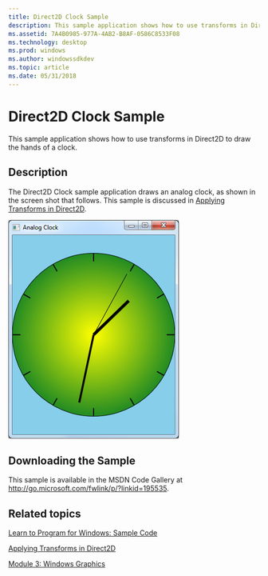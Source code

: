 ```yaml
---
title: Direct2D Clock Sample
description: This sample application shows how to use transforms in Direct2D to draw the hands of a clock.
ms.assetid: 7A4B0985-977A-4AB2-B8AF-0586C8533F08
ms.technology: desktop
ms.prod: windows
ms.author: windowssdkdev
ms.topic: article
ms.date: 05/31/2018
---
```


# Direct2D Clock Sample

This sample application shows how to use transforms in Direct2D to draw the hands of a clock.

## Description

The Direct2D Clock sample application draws an analog clock, as shown in the screen shot that follows. This sample is discussed in [Applying Transforms in Direct2D](applying-transforms-in-direct2d.md).

![a screen shot of the clock program.](images/clock.png)

## Downloading the Sample

This sample is available in the MSDN Code Gallery at <http://go.microsoft.com/fwlink/p/?linkid=195535>.

## Related topics

<dl> <dt>

[Learn to Program for Windows: Sample Code](learn-to-program-for-windows--sample-code.md)
</dt> <dt>

[Applying Transforms in Direct2D](applying-transforms-in-direct2d.md)
</dt> <dt>

[Module 3: Windows Graphics](module-3---windows-graphics.md)
</dt> </dl>

 

 




